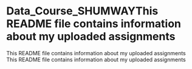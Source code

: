# Data_Course_SHUMWAYThis README file contains information about my uploaded assignments
This README file contains information about my uploaded assignments
This README file contains information about my uploaded assignments
